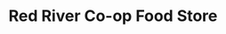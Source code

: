 ---
title: "Red River Co-op Food Store"
url: /st-norbert/red-river-co-op-food-store/
shop: supermarket
---